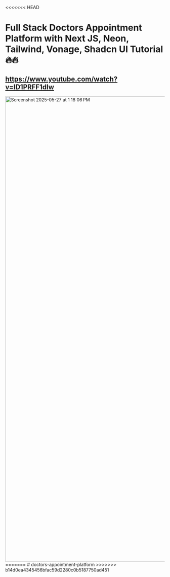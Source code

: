 <<<<<<< HEAD
# Full Stack Doctors Appointment Platform with Next JS, Neon, Tailwind, Vonage, Shadcn UI Tutorial 🔥🔥
## https://www.youtube.com/watch?v=ID1PRFF1dlw

<img width="1470" alt="Screenshot 2025-05-27 at 1 18 06 PM" src="https://github.com/user-attachments/assets/a0d3d443-f5e1-433a-85a7-a76a3866858d" />
=======
# doctors-appointment-platform
>>>>>>> b14d0ea4345456bfac59d2280c0b5187750ad451
